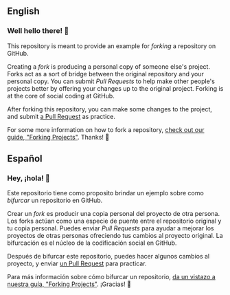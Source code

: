 ## English

### Well hello there! 👋 

This repository is meant to provide an example for *forking* a repository on GitHub.

Creating a *fork* is producing a personal copy of someone else's project. Forks act as a sort of bridge between the original repository and your personal copy. You can submit *Pull Requests* to help make other people's projects better by offering your changes up to the original project. Forking is at the core of social coding at GitHub.

After forking this repository, you can make some changes to the project, and submit [a Pull Request](https://github.com/octocat/Spoon-Knife/pulls) as practice.

For some more information on how to fork a repository, [check out our guide, "Forking Projects"](http://guides.github.com/overviews/forking/). Thanks! :sparkling_heart:

## Español

### Hey, ¡hola! 👋

Este repositorio tiene como proposito brindar un ejemplo sobre como *bifurcar* un repositorio en GitHub.

Crear un *fork* es producir una copia personal del proyecto de otra persona. Los forks actúan como una especie de puente entre el repositorio original y tu copia personal. Puedes enviar *Pull Requests* para ayudar a mejorar los proyectos de otras personas ofreciendo tus cambios al proyecto original. La bifurcación es el núcleo de la codificación social en GitHub.

Después de bifurcar este repositorio, puedes hacer algunos cambios al proyecto, y enviar [un Pull Request](https://github.com/octocat/Spoon-Knife/pulls) para practicar.

Para más información sobre cómo bifurcar un repositorio, [da un vistazo a nuestra guía, "Forking Projects"](http://guides.github.com/overviews/forking/). ¡Gracias! :sparkling_heart:
